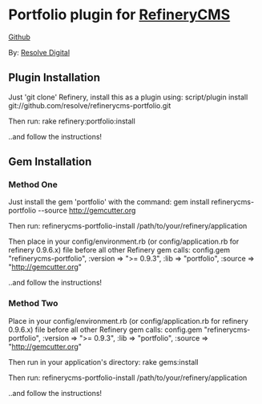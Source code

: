 # Portfolio plugin for [RefineryCMS](http://www.refinerycms.com)
[Github](http://github.com/resolve/refinerycms)

By: [Resolve Digital](http://www.resolvedigital.com)

## Plugin Installation

Just 'git clone' Refinery, install this as a plugin using:
  script/plugin install git://github.com/resolve/refinerycms-portfolio.git

Then run:
  rake refinery:portfolio:install

..and follow the instructions!

## Gem Installation

### Method One
Just install the gem 'portfolio' with the command:
  gem install refinerycms-portfolio --source http://gemcutter.org

Then run:
  refinerycms-portfolio-install /path/to/your/refinery/application

Then place in your config/environment.rb (or config/application.rb for refinery 0.9.6.x) file before all other Refinery gem calls:
  config.gem "refinerycms-portfolio", :version => ">= 0.9.3", :lib => "portfolio", :source => "http://gemcutter.org"

..and follow the instructions!

### Method Two
Place in your config/environment.rb (or config/application.rb for refinery 0.9.6.x) file before all other Refinery gem calls:
  config.gem "refinerycms-portfolio", :version => ">= 0.9.3", :lib => "portfolio", :source => "http://gemcutter.org"

Then run in your application's directory:
  rake gems:install

Then run:
  refinerycms-portfolio-install /path/to/your/refinery/application

..and follow the instructions!